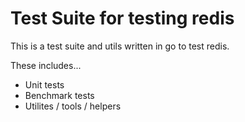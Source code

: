# Test Suite for testing redis

This is a test suite and utils written in go to test redis. 

These includes...
* Unit tests
* Benchmark tests
* Utilites / tools / helpers

